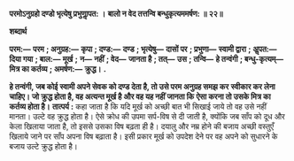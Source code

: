 **परमोऽनुग्रहो दण्डो भृत्येषु प्रभुणाॢपत: ।** **बालो न वेद तत्तन्वि बन्धुकृत्यममर्षण: ॥ २२॥** 

**शब्दार्थ** 

**परम:—** **परम** **; अनुग्रह:—** **कृपा** **; दण्ड:—** **दण्ड** **; भृत्येषु—** **दासों पर** **; प्रभुणा—** **स्वामी द्वारा** **; अॢपत:—** **दिया गया** **; बाल:—** **मूर्ख** **;** **न—** **नहीं** **; वेद—** **जानता है** **; तत्—** **उस** **; तन्वि—** **हे तन्वंगी** **; बन्धु-कृत्यम्—** **मित्र का कर्तव्य** **; अमर्षण:—** **क्रुद्ध।** **.** 

**हे तन्वंगी, जब कोई स्वामी अपने सेवक को दण्ड देता है, तो उसे परम अनुग्रह समझ कर** **स्वीकार कर लेना चाहिए। जो क्रुद्ध होता है, वह अत्यन्त मूर्ख है और वह यह नहीं जानता कि** **ऐसा करना तो उसके मित्र का कर्तव्य होता है।** **तात्पर्य :** कहा जाता है कि यदि मूर्ख को अच्छी बात भी सिखाई जाये तो वह उसे नहीं मानता। उल्टे वह क्रुद्ध होता है। ऐसे क्रोध की उपमा सर्प-विष से दी जाती है, क्योंकि जब साँप को दूध और केला खिलाया जाता है, तो इससे उसका विष बढ़ता ही है। दयालु और नम्र होने की बजाय अच्छी वस्तुएँ खिलाये जाने पर साँप अपना विष बढ़ाता है। इसी प्रकार मूर्ख को उपदेश देने पर वह अपने को सुधारने के बजाय उल्टे क्रुद्ध होता है।  